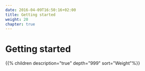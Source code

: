 ```yaml
---
date: 2016-04-09T16:50:16+02:00
title: Getting started
weight: 20
chapter: true
---
```


# Getting started

{{% children description="true" depth="999" sort="Weight"%}}